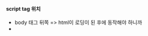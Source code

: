 #### script tag 위치

- body 태그 뒤쪽 => html이 로딩이 된 후에 동작해야 하니까
- <script defer> => 문법적인 지원

#### group 이라는 class 이름이 여러개 있는 html tag의 경우

- array index로 접근?
- index의 값이 가르키는게 뭔지 한번에 파악하기 쉽지 않음
  - 일단 뭔지 모르는게 문제
  - 가져온 tag가 뭔지 잘 모름
  - console.log나 브라우저의 개발자 도구를 쓰지 않는 이상 알 수 없음
- 이런 경우에는 id에 유의미한 값을 부여해서 직관적으로 값을 가져오면 좋아요.

#### array에 대한 개념

- index가 정해져 있는게 편할 수 있는데
- 문제는? index가 점점 늘어나면 코드의 수정이 불가피해짐 => 이렇게 짜면 안됨
- 갯수에 상관 없이 처음부터 순회(recursion)해서 모든 아이템을 접근할 수 있게 코드를 만들어야 함
- foreach, for, while 이런 코드 사용 권장

#### 코딩 할 떄 좋은 습관

- 주석은 나쁜 코드를 보완하지 못한다. 코드로 의도를 표현하라.
- https://blog.outsider.ne.kr/515
- ul tag 밑에 li tag 찾기는 #text가 아닌걸 찾는게 아니라 LI를 찾는게 더 직관적임

#### arry에 대한 개념2

- array 안에서 뭔가를 찾고 싶음
- for문을 index 0 부터 끝까지 돌려서 if문으로 찾는 방법이 있죠
- javascript의 어떤 문법을 사용해서 for문을 안쓰고 if문만 써서 찾는 방법이 있어요
- 그것은 바로 find()

#### array에 대한 개념3

- array가 뭐하는 건지를 잘 생각해 보면, 여러가지 유용한 함수들 사용 가능
- push, slice, find, indexOf 등

#### 생각의 변화

- 여러개의 값을 index로 하나하나 코딩하고 있다면?
- 빨리 array 개념으로 바꾸고, foreach, for문으로 바꿀 수 있게 한 후에
- array function들을 사용해서 코딩할 수 있게 훈련

#### function에 대한 이해, 이게 필요한 시점이 오면 그때 찾아보세요.

- javascript first class function
- 요거 검색해서 찾아보세요.
- closure 개념도 같이 검색
